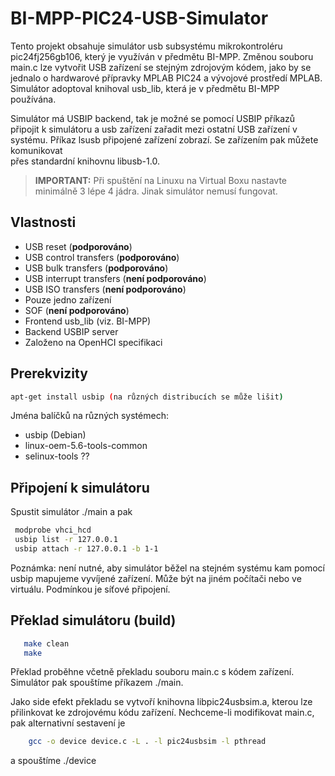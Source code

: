 # BI-MPP-PIC24-USB-Simulator

Tento projekt obsahuje simulátor usb subsystému mikrokontroléru pic24fj256gb106, 
který je využíván v předmětu BI-MPP. Změnou souboru main.c lze vytvořit USB zařízení 
se stejným zdrojovým kódem, jako by se jednalo o hardwarové
přípravky MPLAB PIC24 a vývojové prostředí MPLAB. 
Simulátor adoptoval knihoval usb_lib, která je v předmětu BI-MPP používána. 

Simulátor má USBIP backend, tak je možné se pomocí USBIP příkazů 
připojit k simulátoru a usb zařízení zařadit mezi ostatní USB zařízení v systému.
Příkaz lsusb připojené zařízení zobrazí. Se zařízením pak můžete komunikovat  
přes standardní knihovnu libusb-1.0.

> **IMPORTANT:**
> Při spuštění na Linuxu na Virtual Boxu nastavte minimálně 3 lépe 4 jádra. Jinak simulátor nemusí fungovat.

## Vlastnosti

* USB reset (**podporováno**)
* USB control transfers (**podporováno**)
* USB bulk transfers (**podporováno**)
* USB interrupt transfers (**není podporováno**)
* USB ISO transfers (**není podporováno**)
* Pouze jedno zařízení
* SOF (**není podporováno**)
* Frontend usb_lib (viz. BI-MPP)
* Backend USBIP server
* Založeno na OpenHCI specifikaci

## Prerekvizity

```bash
apt-get install usbip (na různých distribucích se může lišit)
```

Jména balíčků na různých systémech:
* usbip (Debian)
* linux-oem-5.6-tools-common
* selinux-tools ??

## Připojení k simulátoru

Spustit simulátor ./main a pak

```bash
 modprobe vhci_hcd
 usbip list -r 127.0.0.1
 usbip attach -r 127.0.0.1 -b 1-1
```

Poznámka: není nutné, aby simulátor běžel na stejném systému kam pomocí usbip mapujeme 
vyvíjené zařízení. Může být na jiném počítači nebo ve virtuálu. Podmínkou je síťové připojení.


## Překlad simulátoru (build)

```bash
   make clean
   make
```    
Překlad proběhne včetně překladu souboru main.c s kódem zařízení. Simulátor pak spouštíme příkazem ./main. 

Jako side efekt překladu se vytvoří knihovna 
libpic24usbsim.a, kterou lze přilinkovat ke zdrojovému kódu zařízení. Nechceme-li modifikovat main.c, pak 
alternativní sestavení je

```bash
    gcc -o device device.c -L . -l pic24usbsim -l pthread
```
a spouštíme ./device 


